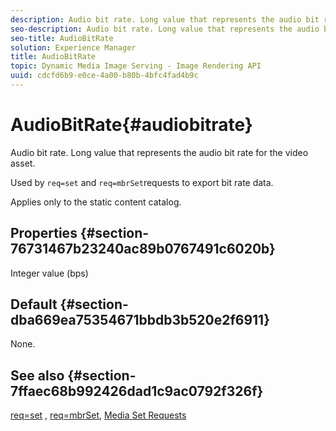 ```yaml
---
description: Audio bit rate. Long value that represents the audio bit rate for the video asset.
seo-description: Audio bit rate. Long value that represents the audio bit rate for the video asset.
seo-title: AudioBitRate
solution: Experience Manager
title: AudioBitRate
topic: Dynamic Media Image Serving - Image Rendering API
uuid: cdcfd6b9-e0ce-4a00-b80b-4bfc4fad4b9c
---
```


# AudioBitRate{#audiobitrate}

Audio bit rate. Long value that represents the audio bit rate for the video asset.

Used by `req=set` and `req=mbrSet`requests to export bit rate data.

Applies only to the static content catalog.

## Properties {#section-76731467b23240ac89b0767491c6020b}

Integer value (bps)

## Default {#section-dba669ea75354671bbdb3b520e2f6911}

None.

## See also {#section-7ffaec68b992426dad1c9ac0792f326f}

[req=set](../../../../../is-api/http-ref/image-serving-api-ref/c-http-protocol-reference/c-command-reference/r-req/r-set.md#reference-2cac1a03eaf44a7986e18f2898384f98) , [req=mbrSet](../../../../../is-api/http-ref/image-serving-api-ref/c-http-protocol-reference/c-command-reference/r-req/r-mbrset.md#reference-603d75babde74508a878c27bd4cced73), [Media Set Requests](../../../../../is-api/http-ref/image-serving-api-ref/c-http-protocol-reference/c-syntax-and-features/r-media-set-requests.md#reference-f2f2aa11208b47609fe17848d3b86a0b) 
